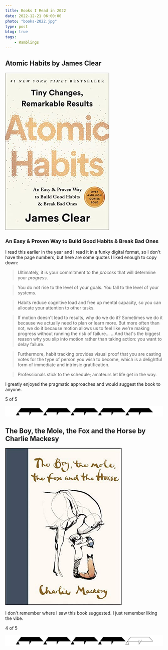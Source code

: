 ```yaml
---
title: Books I Read in 2022
date: 2022-12-21 06:00:00
photo: "books-2022.jpg"
type: post
blog: true
tags:
    - Ramblings
---
```


## Atomic Habits by James Clear

![Atomic Habits](../images/atomic-habits.jpg)

### An Easy & Proven Way to Build Good Habits & Break Bad Ones
I read this earlier in the year and I read it in a funky digital format, so I don't have the page numbers, but here are some quotes I liked enough to copy down:

> Ultimately, it is your commitment to the *process* that will determine your *progress*.

> You do not rise to the level of your goals. You fall to the level of your systems.

> Habits reduce cognitive load and free up mental capacity, so you can allocate your attention to other tasks.

> If motion doesn't lead to results, why do we do it? Sometimes we do it because we actually need to plan or learn more. But more often than not, we do it because motion allows us to feel like we're making progress without running the risk of failure... ...And that's the biggest reason why you slip into motion rather than taking action: you want to delay failure.

> Furthermore, habit tracking provides visual proof that you are casting votes for the type of person you wish to become, which is a delightful form of immediate and intrinsic gratification.

> Professionals stick to the schedule; amateurs let life get in the way.

I greatly enjoyed the pragmatic approaches and would suggest the book to anyone.

5 of 5

![five-bennies](../images/five-bennies.jpg)



## The Boy, the Mole, the Fox and the Horse by Charlie Mackesy

![BoyMuleHorse](../images/boy-mule-horse.jpg)

I don't remember where I saw this book suggested. I just remember liking the vibe.

4 of 5

![four-bennies](../images/four-bennies.jpg)
